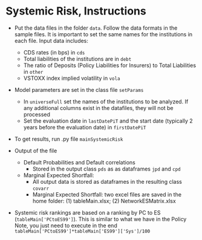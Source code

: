 # Systemic Risk, Instructions 


+ Put the data files in the folder `data`. Follow the data formats in the sample files. It is important to set the same names for the institutions in each file. Input data includes:  

	+ CDS rates (in bps) in `cds`
	+ Total liabilities of the institutions are in `debt` 
	+ The ratio of Deposits (Policy Liabilities for Insurers) to Total Liabilities in `other`
	+ VSTOXX index implied volatility in `vola`
	
+ Model parameters are set in the class file `setParams`

	+ In `universeFull` set the names of the institutions to be analyzed. If any additional columns exist in the datafiles, they will not be processed
	+ Set the evaluation date in `lastDatePiT` and the start date (typically 2 years before the evaluation date) in `firstDatePiT`
	
+ To get results, run .py file `mainSystemicRisk`
+ Output of the file
	+ Default Probabilities and Default correlations
		+ Stored in the output class `pds` as as dataframes `jpd` and `cpd`
	+ Marginal Expected Shortfall: 
		+ All output data is stored as dataframes in the resulting class `covarr`
		+ Marginal Expected Shortfall: two excel files are saved in the home folder: (1) tableMain.xlsx; (2)  NetworkESMatrix.xlsx

+ Systemic risk rankings are based on a ranking by PC to ES (`tableMain['PCtoES99']`). This is similar to what we have in the Policy Note, you just need to execute in the end `tableMain['PCtoES99']*tableMain['ES99']['Sys']/100`  
